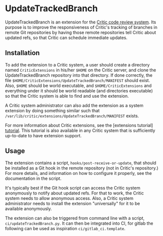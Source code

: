 UpdateTrackedBranch
===================

UpdateTrackedBranch is an extension for the [Critic code review system][critic].
Its purpose is to improve the responsiveness of Critic's tracking of branches in
remote Git repositories by having those remote repositories tell Critic about
updated refs, so that Critic can schedule immediate updates.

Installation
------------

To add the extension to a Critic system, a user should create a directory named
`CriticExtensions` in his/her `$HOME` on the Critic server, and clone the
UpdateTrackedBranch repository into that directory.  If done correctly, the file
`$HOME/CriticExtensions/UpdateTrackedBranch/MANIFEST` should exist.  Also,
`$HOME` should be world executable, and `$HOME/CriticExtensions` and everything
under it should be world readable (and directories executable) so that the
Critic system is able to find and use the extension.

A Critic system administrator can also add the extension as a system extension
by doing something similar such that
`/var/lib/critic/extensions/UpdateTrackedBranch/MANIFEST` exists.

For more information about Critic extensions, see the [extensions tutorial]
[tutorial].  This tutorial is also available in any Critic system that is
sufficiently up-to-date to have extension support.

Usage
-----

The extension contains a script, `hooks/post-receive-or-update`, that should be
installed as a Git hook in the remote repository (not in Critic's repository.)
For more details, and information on how to configure it properly, see the
documentation in the script.

It's typically best if the Git hook script can access the Critic system
anonymously to notify about updated refs.  For that to work, the Critic system
needs to allow anonymous access.  Also, a Critic system administrator needs to
install the extension "universally" for it to be available anonymously.


[critic]: https://github.com/jensl/critic "Critic on GitHub"
[tutorial]: https://critic-review.org/tutorial?item=extensions "Extensions tutorial"

The extension can also be triggered from command line with a script, `ci/updateTrackedBranch.py`.
It can then be integrated into CI, for gitlab the following can be used as inspiration `ci/gitlab_ci.template`.
